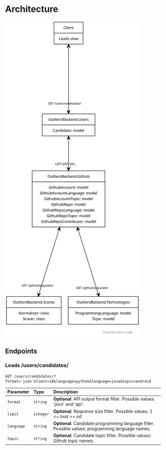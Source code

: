 # Architecture

![Alt text](https://raw.githubusercontent.com/nameisxi/outliers-backend/main/documentation/architecture-diagram.svg?token=GHSAT0AAAAAABUI6YOQ4P5MO3IDPWDWGWZGYTU4NDQ)

## Endpoints
### Leads /users/candidates/
```http
GET /users/candidates/?format='json'&limit=10&language=python&language=java&topic=android
```
| Parameter | Type | Description |
| :--- | :--- | :--- |
| `format` | `string` | **Optional**. API output format filter. Possible values: 'json' and 'api'. |
| `limit` | `integer` | **Optional**. Response size filter. Possible values: 1 <= limit <= inf. |
| `language` | `string` | **Optional**. Candidate programming language filter. Possible values: programming language names. |
| `topic` | `string` | **Optional**. Candidate topic filter. Possible values: Github topic names. |
